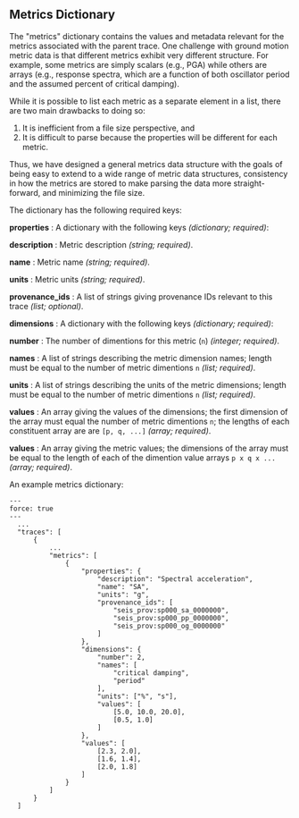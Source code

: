 ## Metrics Dictionary

The "metrics" dictionary contains the values and metadata relevant for the 
metrics associated with the parent trace. One challenge with ground motion
metric data is that different metrics exhibit very different structure. For
example, some metrics are simply scalars (e.g., PGA) while others are arrays
(e.g., response spectra, which are a function of both oscillator period and
the assumed percent of critical damping).

While it is possible to list each metric as a separate element in a list, there
are two main drawbacks to doing so:
  1. It is inefficient from a file size perspective, and 
  2. It is difficult to parse because the properties will be different for each
     metric.

Thus, we have designed a general metrics data structure with the goals of
being easy to extend to a wide range of metric data structures, consistency in
how the metrics are stored to make parsing the data more straight-forward, and 
minimizing the file size. 

The dictionary has the following required keys:

**properties**
:  A dictionary with the following keys <i>(dictionary; required)</i>:

   **description**
   :  Metric description <i>(string; required)</i>.

   **name**
   :  Metric name <i>(string; required)</i>.

   **units**
   :  Metric units <i>(string; required)</i>.

   **provenance_ids**
   :  A list of strings giving provenance IDs relevant to this trace 
      <i>(list; optional)</i>.

**dimensions**
:  A dictionary with the following keys <i>(dictionary; required)</i>:

   **number**
   :  The number of dimentions for this metric (<code>n</code>) 
      <i>(integer; required)</i>.

   **names**
   :  A list of strings describing the metric dimension names; length must 
      be equal to the number of metric dimentions <code>n</code>
      <i>(list; required)</i>.

   **units**
   :  A list of strings describing the units of the metric dimensions; 
      length must be equal to the number of metric dimentions 
      <code>n</code> <i>(list; required)</i>.

   **values**
   :  An array giving the values of the dimensions; the first dimension of
      the array must equal the number of metric dimentions <code>n</code>;
      the lengths of each constituent array are are 
      <code>[p, q, ...]</code> <i>(array; required)</i>.

**values**
:  An array giving the metric values; the dimensions of the array must be 
   equal to the length of each of the dimention value arrays 
   <code>p x q x ...</code> <i>(array; required)</i>.

An example metrics dictionary:

```{code-block} json
---
force: true
---
  ...
  "traces": [
      {
          ...
          "metrics": [
              {
                  "properties": {
                      "description": "Spectral acceleration",
                      "name": "SA",
                      "units": "g",
                      "provenance_ids": [
                          "seis_prov:sp000_sa_0000000",
                          "seis_prov:sp000_pp_0000000",
                          "seis_prov:sp000_og_0000000"
                      ]
                  },
                  "dimensions": {
                      "number": 2,
                      "names": [
                          "critical damping",
                          "period"
                      ],
                      "units": ["%", "s"],
                      "values": [
                          [5.0, 10.0, 20.0],
                          [0.5, 1.0]
                      ]
                  },
                  "values": [
                      [2.3, 2.0],
                      [1.6, 1.4],
                      [2.0, 1.8]
                  ]
              }
          ]
      }
  ]

```


